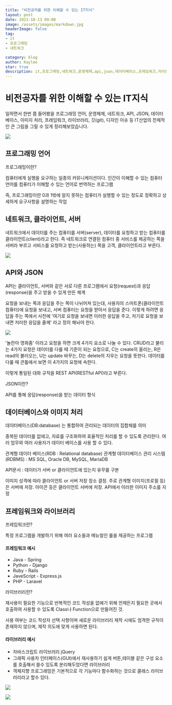 ```yaml
---
title: "비전공자를 위한 이해할 수 있는 IT지식"
layout: post
date: 2021-10-13 09:00
image: /assets/images/markdown.jpg
headerImage: false
tag:
- it
- 프로그래밍
- 네트워크

category: blog
author: Kaylee
star: true
description: it,프로그래밍,네트워크,운영체제,api,json,데이터베이스,프레임워크,라이브러리
---
```

# 비전공자를 위한 이해할 수 있는 IT지식



일하면서 한번 쯤 들어봤을 프로그래밍 언어, 운영체제, 네트워크, API, JSON, 데이터베이스, 이미지 처리, 프레임워크, 라이브러리, 깃(git), 디자인 이슈 등 IT산업의 전체적인 큰 그림을 그릴 수 있게 정리해보았습니다.

![](https://code.d2.co.kr/kaylee/images/it/01.jpg)



## 프로그래밍 언어

프로그래밍이란? 

컴퓨터에게 실행을 요구하는 일종의 커뮤니케이션이다. 인간이 이해할 수 있는 컴퓨터 언어를 컴퓨터가 이해할 수 있는 언어로 번역하는 프로그램

즉, 프로그래밍이란 0과 1밖에 알지 못하는 컴퓨터가 실행할 수 있는 정도로 정확하고 상세하게 요구사항을 설명하는 작업



## 네트워크, 클라이언트, 서버

네트워크에서 데이터를 주는 컴퓨터를 서버(server), 데이터를 요청하고 받는 컴퓨터를 클라이언트(client)라고 한다. 즉 네트워크로 연결된 컴퓨터 중 서비스를 제공하는 쪽을 서버라 부르고 서비스를 요청하고 받는(사용하는) 쪽을 고객, 클라이언트라고 부른다.

![](https://code.d2.co.kr/kaylee/images/it/02.png)

## API와 JSON

API는 클라이언트, 서버와 같은 서로 다른 프로그램에서 요청(request)과 응답(response)을 주고 받을 수 있게 만든 체계

요청을 보내는 쪽과 응답을 주는 쪽이 나뉘어져 있는대, 사용자의 스마트폰(클라이언트 컴퓨터)에 요청을 보내고, 서버 컴퓨터는 요청을 받아서 응답을 준다. 이렇게 하려면 응답을 주는 쪽에서 사전에 '여기로 요청을 보내면 이러한 응답을 주고, 저기로 요청을 보내면 저러한 응답을 줄께' 라고 정의 해놔야 한다.

![](https://code.d2.co.kr/kaylee/images/it/03.png)

'놀란아 영화좀' 이라고 요청을 하면 크게 4가지 요소로 나눌 수 있다. CRUD라고 불리는 4가지 요청은 데이터를 다룰 때 기준이 되는 요청으로, C는 create의 올리는, R은 read의 불러오는, U는 update 바꾸는, D는 delete의 지우는 요청을 뜻한다. 데이터를 다룰 때 큰틀에서 보면 이 4가지의 요청에 속한다. 

이렇게 통일된 대화 규칙을 REST API(RESTful API)라고 부른다.



JSON이란?

API를 통해 응답(response)을 받는 데이터 형식



## 데이터베이스와 이미지 처리

데이터베이스(DB:database) 는 통합하여 관리되는 데이터의 집합체를 의미

중복된 데이터를 없애고, 자료를 구조화하여 효율적인 처리를 할 수 있도록 관리한다. 여러 업무와 여러 사용자가 데이터 베이스를 사용 할 수 있다.

관계형 데이터 베이스(RDB : Relational database)
관계형 데이터베이스 관리 시스템(RDBMS) : MS SQL, Oracle DB, MySQL, MariaDB

API문서 : 데이터가 서버 or 클라이언트에 있는지 유무를 구분

이미지 성격에 따라 클라이언트 or 서버 저장 장소 결정. 주로 관계형 이미지(프로필 등)은 서버에 저장. 아이콘 등은 클라이언트 서버에 저장. API에서 이러한 이미지 주소를 지정



## 프레임워크와 라이브러리

프레임워크란?

특정 프로그램을 개발하기 위해 여러 요소들과 메뉴얼인 룰을 제공하는 프로그램

#### 프레임워크 예시

- Java - Spring
- Python - Django
- Ruby - Rails
- JaveScript - Express.js
- PHP - Laravel



라이브러리란?

재사용이 필요한 기능으로 반복적인 코드 작성을 없애기 위해 언제든지 필요한 곳에서 호출하여 사용할 수 있도록 Class나 Function으로 만들어진 것.

사용 여부는 코드 작성자 선택 사항이며 새로운 라이브러리 제작 시에도 엄격한 규칙이 존재하지 않으며, 제작 의도에 맞게 사용하면 된다.

#### 라이브러리 예시

- 자바스크립트 라이브러리 jQuery
- 그래픽 사용자 인터페이스(GUI)에서 재사용하기 쉽게 버튼,테이블 같은 구성 요소를 호출해서 쓸수 있도록 분리해두었다면 라이브러리
- 객체지향 프로그래밍은 기본적으로 각 기능마다 함수화하는 것으로 클래스 라이브러리라고 할수 있다.

![](https://code.d2.co.kr/kaylee/images/it/04.png)

![](https://code.d2.co.kr/kaylee/images/it/05.png)











[쉽게 이해하는 네트워크 - 서버, 클라이언트와 웹 서비스]: https://better-together.tistory.com/60
[API, Json]: https://brunch.co.kr/@businessinsight/65
[데이터베이스와 이미지 처리]: https://jangsang.tistory.com/29
[데이터베이스]: http://tcpschool.com/mysql/DB

